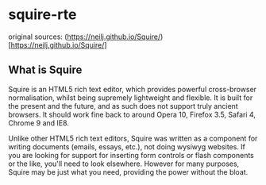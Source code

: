 # squire-rte

original sources:
(https://neilj.github.io/Squire/)[https://neilj.github.io/Squire/]

## What is Squire

Squire is an HTML5 rich text editor, which provides powerful cross-browser normalisation, whilst being supremely lightweight and flexible. It is built for the present and the future, and as such does not support truly ancient browsers. It should work fine back to around Opera 10, Firefox 3.5, Safari 4, Chrome 9 and IE8.

Unlike other HTML5 rich text editors, Squire was written as a component for writing documents (emails, essays, etc.), not doing wysiwyg websites. If you are looking for support for inserting form controls or flash components or the like, you'll need to look elsewhere. However for many purposes, Squire may be just what you need, providing the power without the bloat.
